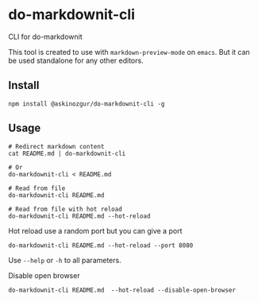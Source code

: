 # do-markdownit-cli
CLI for do-markdownit

This tool is created to use with `markdown-preview-mode` on `emacs`. But it can be used standalone for any other editors.

## Install
```shell
npm install @askinozgur/do-markdownit-cli -g
```

## Usage

```shell
# Redirect markdown content
cat README.md | do-markdownit-cli

# Or
do-markdownit-cli < README.md

# Read from file
do-markdownit-cli README.md

# Read from file with hot reload
do-markdownit-cli README.md --hot-reload
```

Hot reload use a random port but you can give a port

```shell
do-markdownit-cli README.md --hot-reload --port 8080
```

Use `--help` or `-h` to all parameters.

Disable open browser
```shell
do-markdownit-cli README.md  --hot-reload --disable-open-browser
```
